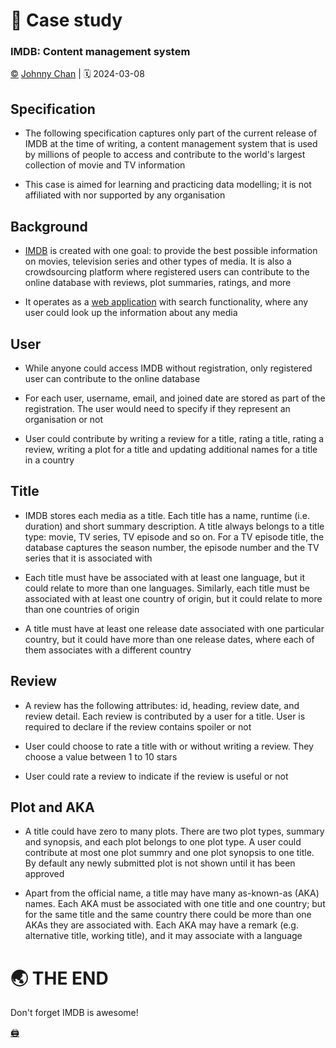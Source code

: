 # 💼 Case study
### IMDB: Content management system
[©](https://creativecommons.org/licenses/by/4.0/) [Johnny Chan](mailto:jh.chan@auckland.ac.nz) | 🗓 2024-03-08



## Specification
- The following specification captures only part of the current release of IMDB at the time of writing, a content management system that is used by millions of people to access and contribute to the world's largest collection of movie and TV information

- This case is aimed for learning and practicing data modelling; it is not affiliated with nor supported by any organisation



## Background
- [IMDB](https://en.wikipedia.org/wiki/IMDb) is created with one goal: to provide the best possible information on movies, television series and other types of media. It is also a crowdsourcing platform where registered users can contribute to the online database with reviews, plot summaries, ratings, and more

- It operates as a [web application](https://www.imdb.com/) with search functionality, where any user could look up the information about any media



## User
- While anyone could access IMDB without registration, only registered user can contribute to the online database 

- For each user, username, email, and joined date are stored as part of the registration. The user would need to specify if they represent an organisation or not

- User could contribute by writing a review for a title, rating a title, rating a review, writing a plot for a title and updating additional names for a title in a country



## Title
- IMDB stores each media as a title. Each title has a name, runtime (i.e. duration) and short summary description. A title always belongs to a title type: movie, TV series, TV episode and so on. For a TV episode title, the database captures the season number, the episode number and the TV series that it is associated with

- Each title must have be associated with at least one language, but it could relate to more than one languages. Similarly, each title must be associated with at least one country of origin, but it could relate to more than one countries of origin

- A title must have at least one release date associated with one particular country, but it could have more than one release dates, where each of them associates with a different country



## Review
- A review has the following attributes: id, heading, review date, and review detail. Each review is contributed by a user for a title. User is required to declare if the review contains spoiler or not

- User could choose to rate a title with or without writing a review. They choose a value between 1 to 10 stars

- User could rate a review to indicate if the review is useful or not



## Plot and AKA
- A title could have zero to many plots. There are two plot types, summary and synopsis, and each plot belongs to one plot type. A user could contribute at most one plot summry and one plot synopsis to one title. By default any newly submitted plot is not shown until it has been approved

- Apart from the official name, a title may have many as-known-as (AKA) names. Each AKA must be associated with one title and one country; but for the same title and the same country there could be more than one AKAs they are associated with. Each AKA may have a remark (e.g. alternative title, working title), and it may associate with a language



# 🌏 THE END

Don't forget IMDB is awesome!

[🖨](?print-pdf)
